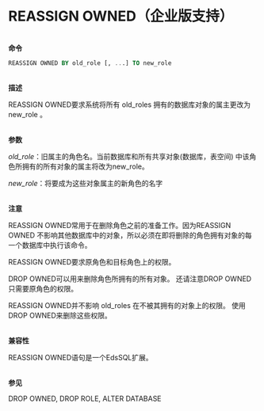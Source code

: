 # REASSIGN OWNED（企业版支持）
<br/>**命令**
```SQL
REASSIGN OWNED BY old_role [, ...] TO new_role
```
<br/>**描述**

REASSIGN OWNED要求系统将所有 old_roles 拥有的数据库对象的属主更改为 new_role 。

<br/>**参数**

*old_role*：旧属主的角色名。当前数据库和所有共享对象(数据库，表空间) 中该角色所拥有的所有对象的属主将改为new_role。

*new_role*：将要成为这些对象属主的新角色的名字

<br/>**注意**

REASSIGN OWNED常用于在删除角色之前的准备工作。因为REASSIGN OWNED 不影响其他数据库中的对象，所以必须在即将删除的角色拥有对象的每一个数据库中执行该命令。

REASSIGN OWNED要求原角色和目标角色上的权限。

DROP OWNED可以用来删除角色所拥有的所有对象。 还请注意DROP OWNED只需要原角色的权限。

REASSIGN OWNED并不影响 old_roles 在不被其拥有的对象上的权限。 使用DROP OWNED来删除这些权限。

<br/>**兼容性**

REASSIGN OWNED语句是一个EdsSQL扩展。

<br/>**参见**

DROP OWNED, DROP ROLE, ALTER DATABASE
